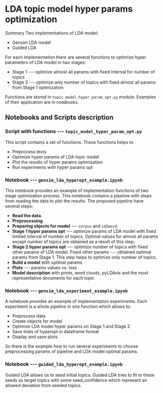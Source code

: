 # LDA topic model hyper params optimization

Summary
Two implementations of LDA model:
- Gensim LDA model
- Guided LDA

For each implementation there are several functions to optimize hyper parameters of LDA model in two stages:
- Stage 1 --- optimize almost all params with fixed interval for number of topics
- Stage 2 --- optimize anly number of topics with fixed almost all params from Stage 1 optimization

Functions are stored in `topic_model_hyper_param_opt.py` module.
Examples of their application are in notebooks.

## Notebooks and Scripts description

### Script with functions --- `topic_model_hyper_param_opt.py`
This script contains a set of functions. These functions helps to 
- Preprocess texts
- Optimize hyper params of LDA topic model
- Plot the results of hyper params optimization
- Run experiments with hyper params opt


### Notebook --- `gensim_lda_hyperopt_example.ipynb`
This notebook provides an example of implementation functions of two stage optimization process.
This notebook contains a pipeline with steps from reading the data to plot the results.
The proposed pipeline have several steps:
- **Read the data**.
- **Preprocessing**.
- **Preparing objects for model** --- `corpus` and `id2word`.
- **Stage 1 hyper params opt** --- optimize params of LDA model with fixed limited interval of number of topics. Optimal values for almost all params except number of topics are obtained as a result of this step.
- **Stage 2 hyper params opt** ---  optimize number of topics with fixed other params of LDA model. Fixed other params --- obtained optimal params from Stage 1. This step helps to optimize only number of topics.
- **Build a model** with optimal params
- **Plots** --- params values vs. loss
- **Model description** with prints, word clouds, pyLDAvis and the most representative documents for each topic


### Notebook --- `gensim_lda_experiment_example.ipynb`
A notebook provides an example of implementation experiments. Each experiment is a whole pipeline in one function which allows to:
- Preprocess data
- Create objects for model
- Optimize LDA model hyper params on Stage 1 and Stage 2
- Save trials of hyperopt in dataframe format
- Display and save plots

So there is the example how to run several experiments to choose preprocessing params of pipeline and LDA model optimal params.


### Notebook --- `guided_lda_hyperopt_example.ipynb`

Guided LDA allows us to seed initial topics. Guided LDA tries to fit to these seeds as target topics with some seed_confidence which represent an allowed deviation from seeded topics.
